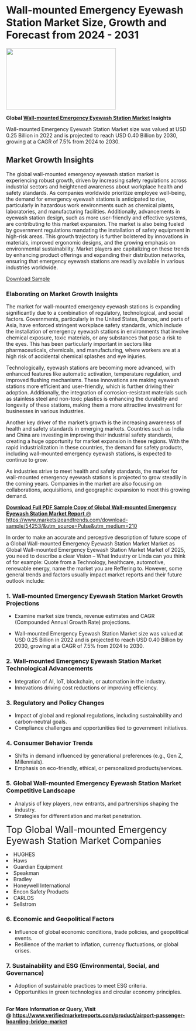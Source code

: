 <H1>Wall-mounted Emergency Eyewash Station Market Size, Growth and Forecast from 2024 - 2031</H1><img class="aligncenter size-medium wp-image-584254" src="https://thirdeyenews.in/wp-content/uploads/2024/09/Global-Market-Research-300x168.jpeg" alt="" width="300" height="168" /><p><strong>Global&nbsp;<a href="https://www.marketsizeandtrends.com/download-sample/54253/&amp;utm_source=Pulse&amp;utm_medium=210">Wall-mounted Emergency Eyewash Station Market</a> Insights</strong></p><p>Wall-mounted Emergency Eyewash Station Market size was valued at USD 0.25 Billion in 2022 and is projected to reach USD 0.40 Billion by 2030, growing at a CAGR of 7.5% from 2024 to 2030.</p><p><h2>Market Growth Insights</h2> <p>The global wall-mounted emergency eyewash station market is experiencing robust growth, driven by increasing safety regulations across industrial sectors and heightened awareness about workplace health and safety standards. As companies worldwide prioritize employee well-being, the demand for emergency eyewash stations is anticipated to rise, particularly in hazardous work environments such as chemical plants, laboratories, and manufacturing facilities. Additionally, advancements in eyewash station design, such as more user-friendly and effective systems, are contributing to this market expansion. The market is also being fueled by government regulations mandating the installation of safety equipment in high-risk areas. This growth trajectory is further bolstered by innovations in materials, improved ergonomic designs, and the growing emphasis on environmental sustainability. Market players are capitalizing on these trends by enhancing product offerings and expanding their distribution networks, ensuring that emergency eyewash stations are readily available in various industries worldwide.</p> <p><a href="#">Download Sample</a></p> <h3>Elaborating on Market Growth Insights</h3> <p>The market for wall-mounted emergency eyewash stations is expanding significantly due to a combination of regulatory, technological, and social factors. Governments, particularly in the United States, Europe, and parts of Asia, have enforced stringent workplace safety standards, which include the installation of emergency eyewash stations in environments that involve chemical exposure, toxic materials, or any substances that pose a risk to the eyes. This has been particularly important in sectors like pharmaceuticals, chemicals, and manufacturing, where workers are at a high risk of accidental chemical splashes and eye injuries.</p> <p>Technologically, eyewash stations are becoming more advanced, with enhanced features like automatic activation, temperature regulation, and improved flushing mechanisms. These innovations are making eyewash stations more efficient and user-friendly, which is further driving their adoption. Additionally, the integration of corrosion-resistant materials such as stainless steel and non-toxic plastics is enhancing the durability and longevity of these stations, making them a more attractive investment for businesses in various industries.</p> <p>Another key driver of the market’s growth is the increasing awareness of health and safety standards in emerging markets. Countries such as India and China are investing in improving their industrial safety standards, creating a huge opportunity for market expansion in these regions. With the rapid industrialization in these countries, the demand for safety products, including wall-mounted emergency eyewash stations, is expected to continue to grow.</p> <p>As industries strive to meet health and safety standards, the market for wall-mounted emergency eyewash stations is projected to grow steadily in the coming years. Companies in the market are also focusing on collaborations, acquisitions, and geographic expansion to meet this growing demand.</p> <p><a href="#"></p><p><span class=""><strong>Download Full PDF Sample Copy of Global Wall-mounted Emergency Eyewash Station Market Report</strong> @ <a href="https://www.marketsizeandtrends.com/download-sample/54253/&amp;utm_source=Pulse&amp;utm_medium=210" target="_blank">https://www.marketsizeandtrends.com/download-sample/54253/&amp;utm_source=Pulse&amp;utm_medium=210</a></span></p><p>In order to make an accurate and perceptive description of future scope of a Global&nbsp;Wall-mounted Emergency Eyewash Station Market Market as Global&nbsp;Wall-mounted Emergency Eyewash Station Market Market of 2025, you need to describe a clear Vision &ndash; What Industry or Linda can you think of for example: Quote from a Technology, healthcare, automotive, renewable energy, name the market you are Reffering to. However, some general trends and factors usually impact market reports and their future outlook include:</p><h3>1.&nbsp;<strong>Wall-mounted Emergency Eyewash Station Market Growth Projections</strong></h3><ul><li>Examine market size trends, revenue estimates and CAGR (Compounded Annual Growth Rate) projections.</li><li><p>Wall-mounted Emergency Eyewash Station Market size was valued at USD 0.25 Billion in 2022 and is projected to reach USD 0.40 Billion by 2030, growing at a CAGR of 7.5% from 2024 to 2030.</p></li></ul><h3>2.&nbsp;<strong>Wall-mounted Emergency Eyewash Station Market Technological Advancements</strong></h3><ul><li>Integration of AI, IoT, blockchain, or automation in the industry.</li><li>Innovations driving cost reductions or improving efficiency.</li></ul><h3>3.&nbsp;<strong>Regulatory and Policy Changes</strong></h3><ul><li>Impact of global and regional regulations, including sustainability and carbon-neutral goals.</li><li>Compliance challenges and opportunities tied to government initiatives.</li></ul><h3>4.&nbsp;<strong>Consumer Behavior Trends</strong></h3><ul><li>Shifts in demand influenced by generational preferences (e.g., Gen Z, Millennials).</li><li>Emphasis on eco-friendly, ethical, or personalized products/services.</li></ul><h3>5.&nbsp;<strong>Global Wall-mounted Emergency Eyewash Station Market Competitive Landscape</strong></h3><ul><li>Analysis of key players, new entrants, and partnerships shaping the industry.</li><li>Strategies for differentiation and market penetration.</li></ul><p data-pm-slice="1 1 []"><span style="color: inherit; font-family: inherit; font-size: 25px;">Top Global Wall-mounted Emergency Eyewash Station Market Companies</span></p><div class="" data-test-id=""><p><li>HUGHES</li><li> Haws</li><li> Guardian Equipment</li><li> Speakman</li><li> Bradley</li><li> Honeywell International</li><li> Encon Safety Products</li><li> CARLOS</li><li> Sellstrom</li></p></div><h3>6.&nbsp;<strong>Economic and Geopolitical Factors</strong></h3><ul><li>Influence of global economic conditions, trade policies, and geopolitical events.</li><li>Resilience of the market to inflation, currency fluctuations, or global crises.</li></ul><h3>7.&nbsp;<strong>Sustainability and ESG (Environmental, Social, and Governance)</strong></h3><ul><li>Adoption of sustainable practices to meet ESG criteria.</li><li>Opportunities in green technologies and circular economy principles.</li></ul><h2><strong style="font-size: 14px;">For More Information or Query, Visit @&nbsp;</strong><a style="background-color: #ffffff; font-size: 14px;" href="https://www.marketsizeandtrends.com/report/wall-mounted-emergency-eyewash-station-market/" target="_blank">https://www.verifiedmarketreports.com/product/airport-passenger-boarding-bridge-market</a></h2>
